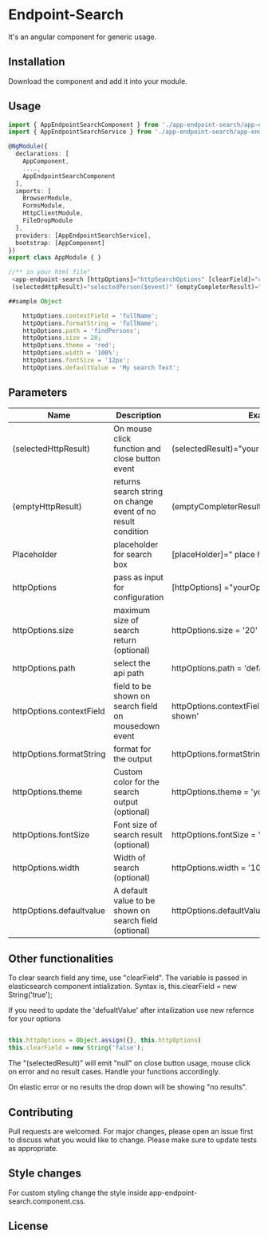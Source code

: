 # Endpoint-Search

It's an angular component for generic usage.

## Installation

Download the component and add it into your module.

## Usage

```TypeScript
import { AppEndpointSearchComponent } from './app-endpoint-search/app-endpoint-search.component';
import { AppEndpointSearchService } from './app-endpoint-search/app-endpoint-search.service';

@NgModule({
  declarations: [
    AppComponent,
    ....,
    AppEndpointSearchComponent
  ],
  imports: [
    BrowserModule,
    FormsModule,
    HttpClientModule,
    FileDropModule
  ],
  providers: [AppEndpointSearchService],
  bootstrap: [AppComponent]
})
export class AppModule { }

//** in your html file"
 <app-endpoint-search [httpOptions]="httpSearchOptions" [clearField]="clearField"[placeHolder]="'Search Principal Investigator'"
 (selectedHttpResult)="selectedPerson($event)" (emptyCompleterResult)="emptyResult($event)"></app-endpoint-search>

##sample Object

    httpOptions.contextField = 'fullName';
    httpOptions.formatString = 'fullName';
    httpOptions.path = 'findPersons';
    httpOptions.size = 20;
    httpOptions.theme = 'red';
    httpOptions.width = '100%';
    httpOptions.fontSize = '12px';
    httpOptions.defaultValue = 'My search Text';
```

## Parameters
Name  | Description | Example | 
------------- | ------------- | -------------
(selectedHttpResult)  | On mouse click function and close button event | (selectedResult)="yourFunction($event)"
(emptyHttpResult)  | returns search string on change event of no result condition | (emptyCompleterResult)="yourFunction($event)" 
Placeholder  | placeholder for search box| [placeHolder]=" place holder values" 
httpOptions  | pass as input for configuration | [httpOptions] ="yourOptions"
httpOptions.size  | maximum size of search return (optional) | httpOptions.size = '20'
httpOptions.path | select the api path | httpOptions.path = 'defaultpath'
httpOptions.contextField | field to be shown on search field on mousedown event  |  httpOptions.contextField = 'index field to be shown'
httpOptions.formatString  | format for the output | httpOptions.formatString = 'firstindex | secondIndex'
httpOptions.theme | Custom color for the search output (optional) | httpOptions.theme = 'your color'
httpOptions.fontSize  | Font size of search result (optional)  | httpOptions.fontSize = '20px'
httpOptions.width  | Width  of search (optional) | httpOptions.width = '100%'
httpOptions.defaultvalue  | A default value to be shown on search field (optional)  | httpOptions.defaultValue = 'Your Default value'

## Other functionalities


To clear search field any time, use "clearField". The variable is passed in elasticsearch component intialization. Syntax is, this.clearField = new String('true');

If you need to update the 'defualtValue' after intailization use new refernce for your options

```TypeScript

this.httpOptions = Object.assign({}, this.httpOptions) 
this.clearField = new String('false');

```


The "(selectedResult)" will emit "null" on close button usage, mouse click on error and no result cases. Handle your functions accordingly.

On elastic error or no results the drop down will be showing "no results".

## Contributing
Pull requests are welcomed. For major changes, please open an issue first to discuss what you would like to change.
Please make sure to update tests as appropriate.

## Style changes
 For custom styling change the style inside app-endpoint-search.component.css.

## License
